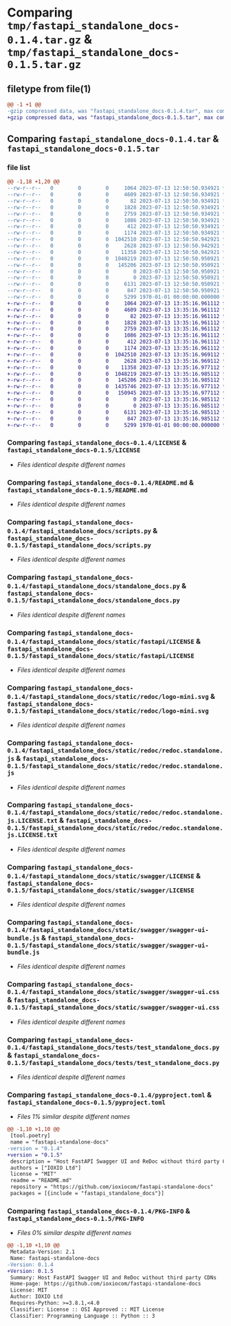 # Comparing `tmp/fastapi_standalone_docs-0.1.4.tar.gz` & `tmp/fastapi_standalone_docs-0.1.5.tar.gz`

## filetype from file(1)

```diff
@@ -1 +1 @@
-gzip compressed data, was "fastapi_standalone_docs-0.1.4.tar", max compression
+gzip compressed data, was "fastapi_standalone_docs-0.1.5.tar", max compression
```

## Comparing `fastapi_standalone_docs-0.1.4.tar` & `fastapi_standalone_docs-0.1.5.tar`

### file list

```diff
@@ -1,18 +1,20 @@
--rw-r--r--   0        0        0     1064 2023-07-13 12:50:50.934921 fastapi_standalone_docs-0.1.4/LICENSE
--rw-r--r--   0        0        0     4609 2023-07-13 12:50:50.934921 fastapi_standalone_docs-0.1.4/README.md
--rw-r--r--   0        0        0       82 2023-07-13 12:50:50.934921 fastapi_standalone_docs-0.1.4/fastapi_standalone_docs/__init__.py
--rw-r--r--   0        0        0     1828 2023-07-13 12:50:50.934921 fastapi_standalone_docs-0.1.4/fastapi_standalone_docs/scripts.py
--rw-r--r--   0        0        0     2759 2023-07-13 12:50:50.934921 fastapi_standalone_docs-0.1.4/fastapi_standalone_docs/standalone_docs.py
--rw-r--r--   0        0        0     1086 2023-07-13 12:50:50.934921 fastapi_standalone_docs-0.1.4/fastapi_standalone_docs/static/fastapi/LICENSE
--rw-r--r--   0        0        0      412 2023-07-13 12:50:50.934921 fastapi_standalone_docs-0.1.4/fastapi_standalone_docs/static/fastapi/favicon.png
--rw-r--r--   0        0        0     1174 2023-07-13 12:50:50.934921 fastapi_standalone_docs-0.1.4/fastapi_standalone_docs/static/redoc/logo-mini.svg
--rw-r--r--   0        0        0  1042510 2023-07-13 12:50:50.942921 fastapi_standalone_docs-0.1.4/fastapi_standalone_docs/static/redoc/redoc.standalone.js
--rw-r--r--   0        0        0     2628 2023-07-13 12:50:50.942921 fastapi_standalone_docs-0.1.4/fastapi_standalone_docs/static/redoc/redoc.standalone.js.LICENSE.txt
--rw-r--r--   0        0        0    11358 2023-07-13 12:50:50.942921 fastapi_standalone_docs-0.1.4/fastapi_standalone_docs/static/swagger/LICENSE
--rw-r--r--   0        0        0  1048219 2023-07-13 12:50:50.950921 fastapi_standalone_docs-0.1.4/fastapi_standalone_docs/static/swagger/swagger-ui-bundle.js
--rw-r--r--   0        0        0   145206 2023-07-13 12:50:50.950921 fastapi_standalone_docs-0.1.4/fastapi_standalone_docs/static/swagger/swagger-ui.css
--rw-r--r--   0        0        0        0 2023-07-13 12:50:50.950921 fastapi_standalone_docs-0.1.4/fastapi_standalone_docs/tests/__init__.py
--rw-r--r--   0        0        0        0 2023-07-13 12:50:50.950921 fastapi_standalone_docs-0.1.4/fastapi_standalone_docs/tests/conftests.py
--rw-r--r--   0        0        0     6131 2023-07-13 12:50:50.950921 fastapi_standalone_docs-0.1.4/fastapi_standalone_docs/tests/test_standalone_docs.py
--rw-r--r--   0        0        0      847 2023-07-13 12:50:50.950921 fastapi_standalone_docs-0.1.4/pyproject.toml
--rw-r--r--   0        0        0     5299 1970-01-01 00:00:00.000000 fastapi_standalone_docs-0.1.4/PKG-INFO
+-rw-r--r--   0        0        0     1064 2023-07-13 13:35:16.961112 fastapi_standalone_docs-0.1.5/LICENSE
+-rw-r--r--   0        0        0     4609 2023-07-13 13:35:16.961112 fastapi_standalone_docs-0.1.5/README.md
+-rw-r--r--   0        0        0       82 2023-07-13 13:35:16.961112 fastapi_standalone_docs-0.1.5/fastapi_standalone_docs/__init__.py
+-rw-r--r--   0        0        0     1828 2023-07-13 13:35:16.961112 fastapi_standalone_docs-0.1.5/fastapi_standalone_docs/scripts.py
+-rw-r--r--   0        0        0     2759 2023-07-13 13:35:16.961112 fastapi_standalone_docs-0.1.5/fastapi_standalone_docs/standalone_docs.py
+-rw-r--r--   0        0        0     1086 2023-07-13 13:35:16.961112 fastapi_standalone_docs-0.1.5/fastapi_standalone_docs/static/fastapi/LICENSE
+-rw-r--r--   0        0        0      412 2023-07-13 13:35:16.961112 fastapi_standalone_docs-0.1.5/fastapi_standalone_docs/static/fastapi/favicon.png
+-rw-r--r--   0        0        0     1174 2023-07-13 13:35:16.961112 fastapi_standalone_docs-0.1.5/fastapi_standalone_docs/static/redoc/logo-mini.svg
+-rw-r--r--   0        0        0  1042510 2023-07-13 13:35:16.969112 fastapi_standalone_docs-0.1.5/fastapi_standalone_docs/static/redoc/redoc.standalone.js
+-rw-r--r--   0        0        0     2628 2023-07-13 13:35:16.969112 fastapi_standalone_docs-0.1.5/fastapi_standalone_docs/static/redoc/redoc.standalone.js.LICENSE.txt
+-rw-r--r--   0        0        0    11358 2023-07-13 13:35:16.977112 fastapi_standalone_docs-0.1.5/fastapi_standalone_docs/static/swagger/LICENSE
+-rw-r--r--   0        0        0  1048219 2023-07-13 13:35:16.985112 fastapi_standalone_docs-0.1.5/fastapi_standalone_docs/static/swagger/swagger-ui-bundle.js
+-rw-r--r--   0        0        0   145206 2023-07-13 13:35:16.985112 fastapi_standalone_docs-0.1.5/fastapi_standalone_docs/static/swagger/swagger-ui.css
+-rw-r--r--   0        0        0  1435746 2023-07-13 13:35:16.977112 fastapi_standalone_docs-0.1.5/fastapi_standalone_docs/static/swagger-ui-bundle.js
+-rw-r--r--   0        0        0   150945 2023-07-13 13:35:16.977112 fastapi_standalone_docs-0.1.5/fastapi_standalone_docs/static/swagger-ui.css
+-rw-r--r--   0        0        0        0 2023-07-13 13:35:16.985112 fastapi_standalone_docs-0.1.5/fastapi_standalone_docs/tests/__init__.py
+-rw-r--r--   0        0        0        0 2023-07-13 13:35:16.985112 fastapi_standalone_docs-0.1.5/fastapi_standalone_docs/tests/conftests.py
+-rw-r--r--   0        0        0     6131 2023-07-13 13:35:16.985112 fastapi_standalone_docs-0.1.5/fastapi_standalone_docs/tests/test_standalone_docs.py
+-rw-r--r--   0        0        0      847 2023-07-13 13:35:16.985112 fastapi_standalone_docs-0.1.5/pyproject.toml
+-rw-r--r--   0        0        0     5299 1970-01-01 00:00:00.000000 fastapi_standalone_docs-0.1.5/PKG-INFO
```

### Comparing `fastapi_standalone_docs-0.1.4/LICENSE` & `fastapi_standalone_docs-0.1.5/LICENSE`

 * *Files identical despite different names*

### Comparing `fastapi_standalone_docs-0.1.4/README.md` & `fastapi_standalone_docs-0.1.5/README.md`

 * *Files identical despite different names*

### Comparing `fastapi_standalone_docs-0.1.4/fastapi_standalone_docs/scripts.py` & `fastapi_standalone_docs-0.1.5/fastapi_standalone_docs/scripts.py`

 * *Files identical despite different names*

### Comparing `fastapi_standalone_docs-0.1.4/fastapi_standalone_docs/standalone_docs.py` & `fastapi_standalone_docs-0.1.5/fastapi_standalone_docs/standalone_docs.py`

 * *Files identical despite different names*

### Comparing `fastapi_standalone_docs-0.1.4/fastapi_standalone_docs/static/fastapi/LICENSE` & `fastapi_standalone_docs-0.1.5/fastapi_standalone_docs/static/fastapi/LICENSE`

 * *Files identical despite different names*

### Comparing `fastapi_standalone_docs-0.1.4/fastapi_standalone_docs/static/redoc/logo-mini.svg` & `fastapi_standalone_docs-0.1.5/fastapi_standalone_docs/static/redoc/logo-mini.svg`

 * *Files identical despite different names*

### Comparing `fastapi_standalone_docs-0.1.4/fastapi_standalone_docs/static/redoc/redoc.standalone.js` & `fastapi_standalone_docs-0.1.5/fastapi_standalone_docs/static/redoc/redoc.standalone.js`

 * *Files identical despite different names*

### Comparing `fastapi_standalone_docs-0.1.4/fastapi_standalone_docs/static/redoc/redoc.standalone.js.LICENSE.txt` & `fastapi_standalone_docs-0.1.5/fastapi_standalone_docs/static/redoc/redoc.standalone.js.LICENSE.txt`

 * *Files identical despite different names*

### Comparing `fastapi_standalone_docs-0.1.4/fastapi_standalone_docs/static/swagger/LICENSE` & `fastapi_standalone_docs-0.1.5/fastapi_standalone_docs/static/swagger/LICENSE`

 * *Files identical despite different names*

### Comparing `fastapi_standalone_docs-0.1.4/fastapi_standalone_docs/static/swagger/swagger-ui-bundle.js` & `fastapi_standalone_docs-0.1.5/fastapi_standalone_docs/static/swagger/swagger-ui-bundle.js`

 * *Files identical despite different names*

### Comparing `fastapi_standalone_docs-0.1.4/fastapi_standalone_docs/static/swagger/swagger-ui.css` & `fastapi_standalone_docs-0.1.5/fastapi_standalone_docs/static/swagger/swagger-ui.css`

 * *Files identical despite different names*

### Comparing `fastapi_standalone_docs-0.1.4/fastapi_standalone_docs/tests/test_standalone_docs.py` & `fastapi_standalone_docs-0.1.5/fastapi_standalone_docs/tests/test_standalone_docs.py`

 * *Files identical despite different names*

### Comparing `fastapi_standalone_docs-0.1.4/pyproject.toml` & `fastapi_standalone_docs-0.1.5/pyproject.toml`

 * *Files 1% similar despite different names*

```diff
@@ -1,10 +1,10 @@
 [tool.poetry]
 name = "fastapi-standalone-docs"
-version = "0.1.4"
+version = "0.1.5"
 description = "Host FastAPI Swagger UI and ReDoc without third party CDNs"
 authors = ["IOXIO Ltd"]
 license = "MIT"
 readme = "README.md"
 repository = "https://github.com/ioxiocom/fastapi-standalone-docs"
 packages = [{include = "fastapi_standalone_docs"}]
```

### Comparing `fastapi_standalone_docs-0.1.4/PKG-INFO` & `fastapi_standalone_docs-0.1.5/PKG-INFO`

 * *Files 0% similar despite different names*

```diff
@@ -1,10 +1,10 @@
 Metadata-Version: 2.1
 Name: fastapi-standalone-docs
-Version: 0.1.4
+Version: 0.1.5
 Summary: Host FastAPI Swagger UI and ReDoc without third party CDNs
 Home-page: https://github.com/ioxiocom/fastapi-standalone-docs
 License: MIT
 Author: IOXIO Ltd
 Requires-Python: >=3.8.1,<4.0
 Classifier: License :: OSI Approved :: MIT License
 Classifier: Programming Language :: Python :: 3
```

